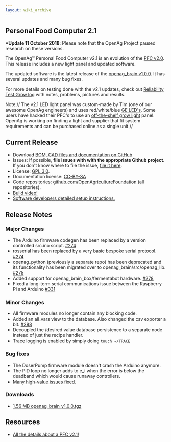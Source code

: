 ```yaml
---
layout: wiki_archive
---
```



## Personal Food Computer 2.1

**\*Update 11 October 2018**: Please note
that the OpenAg Project paused research on these versions.

The OpenAg™ Personal Food Computer v2.1 is an evolution of
the [PFC v2.0](food_computer_2.md). This release includes a new light
panel and updated software.

The updated software is the latest release of the [openag_brain
v1.0.0](https://github.com/OpenAgricultureFoundation/openag_brain/releases). It
has several updates and many bug fixes.

For more details on testing done with the v2.1 updates, check out
[Reliability Test Grow log](/contributors/test_grows/basil_1.md) with
notes, problems, pictures and results.

Note:// The v2.1 LED light panel was custom-made by Tim (one of our
awesome OpenAg engineers) and uses red/white/blue [GE
LED's](http://www.gelighting.com/LightingWeb/na/solutions/sign-lighting/tetra-powermax.jsp).
Some users have hacked their PFC's to use an [off-the-shelf grow
light](http://forum.openag.media.mit.edu/t/minimalist-growing/1635/5)
panel. OpenAg is working on finding a light and supplier that fit system
requirements and can be purchased online as a single unit.//

Current Release
---------------

-   Download [BOM, CAD files and documentation on
    GitHub](https://github.com/OpenAgricultureFoundation/openag_pfc2/releases/tag/v2.0.0-beta)
-   Issues: If possible, **file issues with with the appropriate Github
    project**. If you don't know where to file the issue, [file it
    here](https://github.com/OpenAgricultureFoundation/openag_brain/issues).
-   License: [GPL
    3.0](https://www.gnu.org/licenses/quick-guide-gplv3.html).
-   Documentation license:
    [CC-BY-SA](https://creativecommons.org/licenses/by-sa/4.0/)
-   Code repositories:
    [github.com/OpenAgricultureFoundation](https://github.com/OpenAgricultureFoundation/)
    (all repositories).
-   [Build video!](https://youtu.be/Uf1FqjcPWsI?t=4)
-   [Software developers detailed setup
    instructions.](/contributors/rob.baynes/rpisetup)

## Release Notes


### Major Changes

-   The Arduino firmware codegen has been replaced by a version
    controlled src.ino script.
    [\#274](https://github.com/OpenAgricultureFoundation/openag_brain/pull/274)
-   rosserial has been replaced by a very basic bespoke serial protocol.
    [\#274](https://github.com/OpenAgricultureFoundation/openag_brain/pull/274)
-   openag\_python (previously a separate repo) has been deprecated and
    its functionality has been migrated over to
    openag\_brain/src/openag\_lib.
    [\#275](https://github.com/OpenAgricultureFoundation/openag_brain/pull/275)
-   Added support for openag\_brain\_box/fermentabot hardware.
    [\#278](https://github.com/OpenAgricultureFoundation/openag_brain/pull/278)
-   Fixed a long-term serial communications issue between the Raspberry
    Pi and Arduino
    [\#331](https://github.com/OpenAgricultureFoundation/openag_brain/issues/331)

### Minor Changes

-   All firmware modules no longer contain any blocking code.
-   Added an all\_vars view to the database. Also changed the csv
    exporter a bit.
    [\#288](https://github.com/OpenAgricultureFoundation/openag_brain/pull/288)
-   Decoupled the /desired value database persistence to a separate node
    instead of just the recipe handler.
-   Trace logging is enabled by simply doing `touch ~/TRACE`

### Bug fixes

-   The DoserPump firmware module doesn't crash the Arduino anymore.
-   The PID loop no longer adds to e\_i when the error is below the
    deadband which would cause runaway controllers.
-   [Many high-value issues
    fixed](https://github.com/OpenAgricultureFoundation/openag_brain/issues?utf8=%E2%9C%93&q=is%3Aissue%20is%3Aclosed%20label%3Ahigh-value%20).

### Downloads

-   [1.56 MB
    openag\_brain\_v1.0.0.tgz](https://github.com/OpenAgricultureFoundation/openag_brain/releases/download/v1.0.0/openag_brain_v1.0.0.tgz)

Resources
---------

-   [All the details about a PFC v2.1!](pfc_resources.md)
